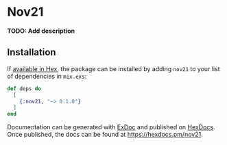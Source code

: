 # Nov21

**TODO: Add description**

## Installation

If [available in Hex](https://hex.pm/docs/publish), the package can be installed
by adding `nov21` to your list of dependencies in `mix.exs`:

```elixir
def deps do
  [
    {:nov21, "~> 0.1.0"}
  ]
end
```

Documentation can be generated with [ExDoc](https://github.com/elixir-lang/ex_doc)
and published on [HexDocs](https://hexdocs.pm). Once published, the docs can
be found at <https://hexdocs.pm/nov21>.


